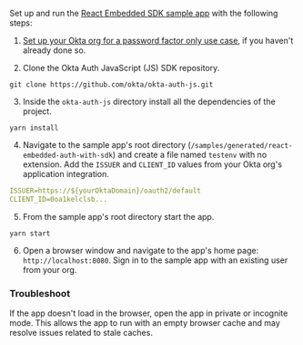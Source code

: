 
Set up and run the [React Embedded SDK sample app](https://github.com/okta/okta-auth-js/tree/master/samples/generated/react-embedded-auth-with-sdk) with the following steps:

1. [Set up your Okta org for a password factor only use case](/docs/guides/oie-embedded-common-org-setup/react/main/#set-up-your-okta-org-for-a-password-factor-only-use-case), if you haven't already done so.

2. Clone the Okta Auth JavaScript (JS) SDK repository.

```shell
git clone https://github.com/okta/okta-auth-js.git
```

3. Inside the `okta-auth-js` directory install all the dependencies of the project.

```shell
yarn install
```

4. Navigate to the sample app's root directory (`/samples/generated/react-embedded-auth-with-sdk`) and create a file named `testenv` with no extension. Add the `ISSUER` and `CLIENT_ID` values from your Okta org's application integration.

```yaml
ISSUER=https://${yourOktaDomain}/oauth2/default
CLIENT_ID=0oa1kelclsb...
```

5. From the sample app's root directory start the app.

```shell
yarn start
```

6. Open a browser window and navigate to the app's home page: `http://localhost:8080`. Sign in to the sample app with an existing user from your org.

### Troubleshoot

If the app doesn't load in the browser, open the app in private or incognite mode. This allows the app to run with an empty browser cache and may resolve issues related to stale caches.
